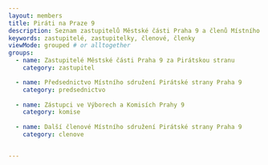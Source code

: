 ```yaml
---
layout: members
title: Piráti na Praze 9
description: Seznam zastupitelů Městské části Praha 9 a členů Místního sdružení Pirátské strany na Praze 9
keywords: zastupitelé, zastupitelky, členové, členky
viewMode: grouped # or alltogether
groups:
  - name: Zastupitelé Městské části Praha 9 za Pirátskou stranu
    category: zastupitel

  - name: Předsednictvo Místního sdružení Pirátské strany Praha 9
    category: predsednictvo
	
  - name: Zástupci ve Výborech a Komisích Prahy 9
    category: komise
	
  - name: Další členové Místního sdružení Pirátské strany Praha 9
    category: clenove


---
```

